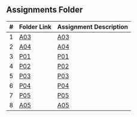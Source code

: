 ##  Assignments Folder

|   #   | Folder Link                    | Assignment Description         |
| :---: | ------------------------------ | ------------------------------ |
|   1   | [A03](A03/README.md)           | [A03](A03/README.md)           |
|   2   | [A04](A04/README.md)           |[A04](A04/README.md)           |
|   3   | [P01](P01/ReadME.md)           | [P01](P01/ReadME.md)           |
|   4   | [P02](P02/Readme.md)           | [P02](P02/banner.md)           |
|   5   | [P03](P03/ReadME.md)           | [P03](P03/banner.cpp)          |
|   6   | [P04](P04/README.md)           | [P04](P04/Banner.cpp)          |
|   7   | [P05](P05/README.md)           | [P05](P05/README.md)           |
|   8   | [A05](OOP_Primer.md/README.md) | [A05](OOP_Primer.md/README.md) |